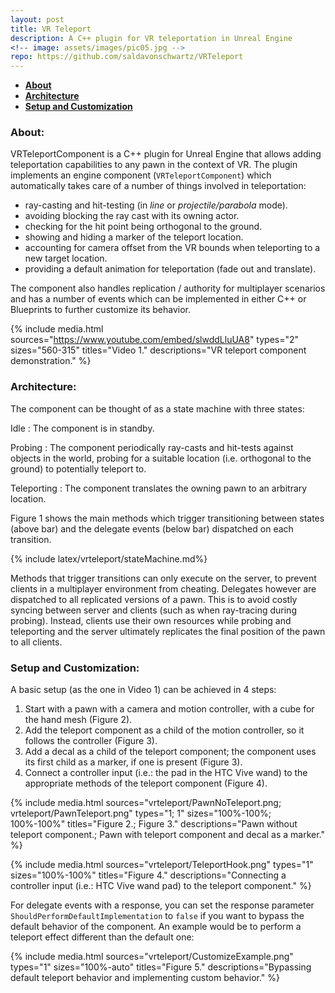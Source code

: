 ```yaml
---
layout: post
title: VR Teleport
description: A C++ plugin for VR teleportation in Unreal Engine
<!-- image: assets/images/pic05.jpg -->
repo: https://github.com/saldavonschwartz/VRTeleport
---
```

<!-- Links: -->

- **[About](#1)**
- **[Architecture](#2)**
- **[Setup and Customization](#3)**

### <a class="toc_item" name="1"></a>About:

VRTeleportComponent is a C++ plugin for Unreal Engine that allows adding teleportation capabilities to any pawn in the context of VR. The plugin implements an engine component (`VRTeleportComponent`) which automatically takes care of a number of things involved in teleportation:

- ray-casting and hit-testing (in *line* or *projectile/parabola* mode).
- avoiding blocking the ray cast with its owning actor.
- checking for the hit point being orthogonal to the ground.
- showing and hiding a marker of the teleport location.
- accounting for camera offset from the VR bounds when teleporting to a new target location.
- providing a default animation for teleportation (fade out and translate).

The component also handles replication / authority for multiplayer scenarios and has a number of events which can be implemented in either C++ or Blueprints to further customize its behavior.

{% include media.html
  sources="https://www.youtube.com/embed/slwddLluUA8"
  types="2"
  sizes="560-315"
  titles="Video 1."
  descriptions="VR teleport component demonstration."
%}

### <a class="toc_item" name="2"></a>Architecture:

The component can be thought of as a state machine with three states:

Idle
: The component is in standby.

Probing
: The component periodically ray-casts and hit-tests against objects in the world, probing for a suitable location (i.e. orthogonal to the ground) to potentially teleport to.

Teleporting
: The component translates the owning pawn to an arbitrary location.

Figure 1 shows the main methods which trigger transitioning between states (above bar) and the delegate events (below bar) dispatched on each transition.

{% include latex/vrteleport/stateMachine.md%}

Methods that trigger transitions can only execute on the server, to prevent clients in a multiplayer environment from cheating. Delegates however are dispatched to all replicated versions of a pawn. This is to avoid costly syncing between server and clients (such as when ray-tracing during probing). Instead, clients use their own resources while probing and teleporting and the server ultimately replicates the final position of the pawn to all clients.

### <a class="toc_item" name="3"></a>Setup and Customization:

A basic setup (as the one in Video 1) can be achieved in 4 steps:

1. Start with a pawn with a camera and motion controller, with a cube for the hand mesh (Figure 2).
2. Add the teleport component as a child of the motion controller, so it follows the controller (Figure 3).
3. Add a decal as a child of the teleport component; the component uses its first child as a marker, if one is present (Figure 3).
4. Connect a controller input (i.e.: the pad in the HTC Vive wand) to the appropriate methods of the teleport component (Figure 4).

{% include media.html
  sources="vrteleport/PawnNoTeleport.png; vrteleport/PawnTeleport.png"
  types="1; 1"
  sizes="100%-100%; 100%-100%"
  titles="Figure 2.; Figure 3."
  descriptions="Pawn without teleport component.; Pawn with teleport component and decal as a marker."
%}

{% include media.html
  sources="vrteleport/TeleportHook.png"
  types="1"
  sizes="100%-100%"
  titles="Figure 4."
  descriptions="Connecting a controller input (i.e.: HTC Vive wand pad) to the teleport component."
%}

For delegate events with a response, you can set the response parameter `ShouldPerformDefaultImplementation` to `false` if you want to bypass the default behavior of the component. An example would be to perform a teleport effect different than the default one:

{% include media.html
  sources="vrteleport/CustomizeExample.png"
  types="1"
  sizes="100%-auto"
  titles="Figure 5."
  descriptions="Bypassing default teleport behavior and implementing custom behavior."
%}
